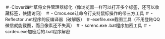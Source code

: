 ＃-Clover四叶草将文件管理器标化（像浏览器一样可以打开多个标签，还可以收藏标签，快捷访问）
＃ -  Cmos.exe让命令行支持鼠标操作的带三方工具
＃ -  Reflector .net程序的反编译器（破解版）
＃-exefile.exe截图工具（不用登陆QQ微信就能截图，而且像素还不失真）
＃ -  screnc.exe .bat程序加密工具
＃ -  scrdec.exe加密后的.bat程序解密
